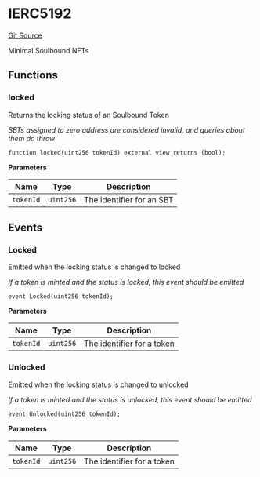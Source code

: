 # IERC5192
[Git Source](https://github.com/fxhash/fxhash-evm-contracts/blob/437282be235abab247d75ca27e240f794022a9e1/src/interfaces/IERC5192.sol)

Minimal Soulbound NFTs


## Functions
### locked

Returns the locking status of an Soulbound Token

*SBTs assigned to zero address are considered invalid, and queries about them do throw*


```solidity
function locked(uint256 tokenId) external view returns (bool);
```
**Parameters**

|Name|Type|Description|
|----|----|-----------|
|`tokenId`|`uint256`|The identifier for an SBT|


## Events
### Locked
Emitted when the locking status is changed to locked

*If a token is minted and the status is locked, this event should be emitted*


```solidity
event Locked(uint256 tokenId);
```

**Parameters**

|Name|Type|Description|
|----|----|-----------|
|`tokenId`|`uint256`|The identifier for a token|

### Unlocked
Emitted when the locking status is changed to unlocked

*If a token is minted and the status is unlocked, this event should be emitted*


```solidity
event Unlocked(uint256 tokenId);
```

**Parameters**

|Name|Type|Description|
|----|----|-----------|
|`tokenId`|`uint256`|The identifier for a token|

